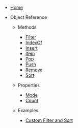 - [Home](/ "VBA-List")
- Object Reference

  - Methods
    - [Filter](ObjectReference/Methods/Filter.md "VBA-List - Methods - Filter")
    - [IndexOf](ObjectReference/Methods/IndexOf.md "VBA-List - Methods - IndexOf")
    - [Insert](ObjectReference/Methods/Insert.md "VBA-List - Methods - Insert")
    - [Item](ObjectReference/Methods/Item.md "VBA-List - Methods - Item")
    - [Pop](ObjectReference/Methods/Pop.md "VBA-List - Methods - Pop")
    - [Push](ObjectReference/Methods/Push.md "VBA-List - Methods - Push")
    - [Remove](ObjectReference/Methods/Remove.md "VBA-List - Methods - Remove")
    - [Sort](ObjectReference/Methods/Sort.md "VBA-List - Methods - Sort")

  - Properties
    - [Mode](ObjectReference/Properties/Mode.md "VBA-List - Properties - Mode")
    - [Count](ObjectReference/Properties/Count.md "VBA-List - Properties - Count")

  - Examples
    - [Custom Filter and Sort](ObjectReference/Examples/CustomFilterSort.md "VBA-List - Examples - Custom Filter and Sort")
